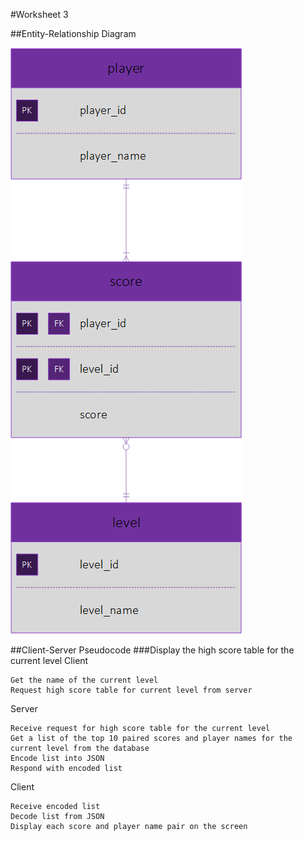 #Worksheet 3

##Entity-Relationship Diagram

![Entity Relationship Diagram](https://github.com/NecroReindeer/comp110-worksheets/blob/master/Worksheet%203/Entity%20Relationship%20Diagram.png)

##Client-Server Pseudocode
###Display the high score table for the current level
Client
```
Get the name of the current level
Request high score table for current level from server
```
Server
```
Receive request for high score table for the current level
Get a list of the top 10 paired scores and player names for the current level from the database
Encode list into JSON
Respond with encoded list
```
Client
```
Receive encoded list
Decode list from JSON
Display each score and player name pair on the screen
```
